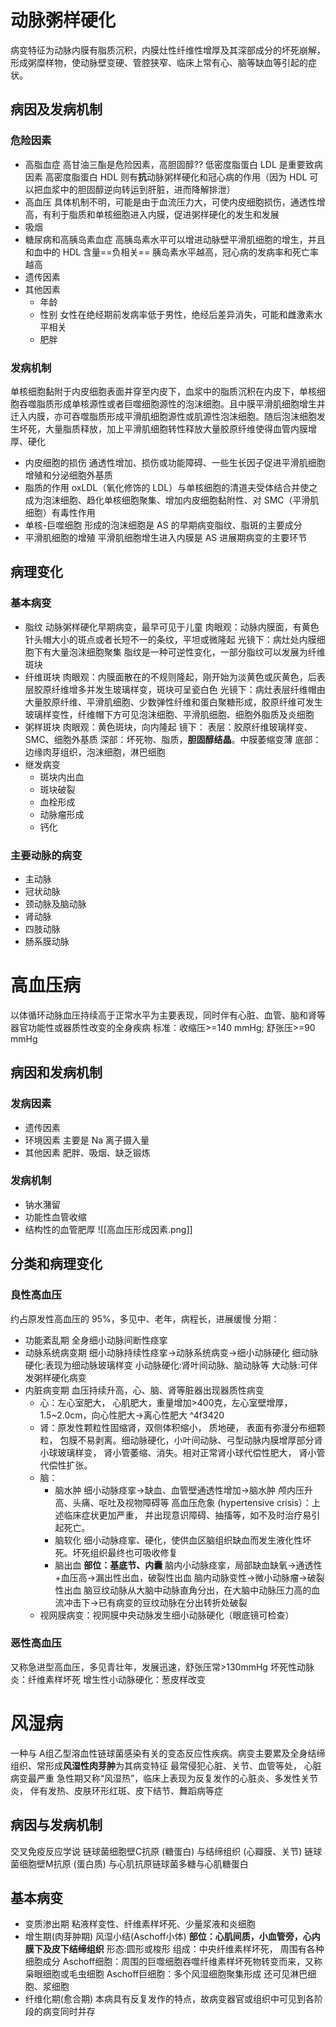 # 动脉粥样硬化
病变特征为动脉内膜有脂质沉积，内膜灶性纤维性增厚及其深部成分的坏死崩解，形成粥糜样物，使动脉壁变硬、管腔狭窄、临床上常有心、脑等缺血等引起的症状。
## 病因及发病机制
### 危险因素
- 高脂血症
  高甘油三酯是危险因素，高胆固醇??
  低密度脂蛋白 LDL 是重要致病因素
  高密度脂蛋白 HDL 则有**抗**动脉粥样硬化和冠心病的作用（因为 HDL 可以把血浆中的胆固醇逆向转运到肝脏，进而降解排泄）
- 高血压
  具体机制不明，可能是由于血流压力大，可使内皮细胞损伤，通透性增高，有利于脂质和单核细胞进入内膜，促进粥样硬化的发生和发展
- 吸烟
- 糖尿病和高胰岛素血症
  高胰岛素水平可以增进动脉壁平滑肌细胞的增生，并且和血中的 HDL 含量==负相关==
  胰岛素水平越高，冠心病的发病率和死亡率越高
- 遗传因素
- 其他因素
	- 年龄
	- 性别
	  女性在绝经期前发病率低于男性，绝经后差异消失，可能和雌激素水平相关
	- 肥胖
### 发病机制
单核细胞黏附于内皮细胞表面并穿至内皮下，血浆中的脂质沉积在内皮下，单核细胞吞噬脂质形成单核源性或者巨噬细胞源性的泡沫细胞。且中膜平滑肌细胞增生并迁入内膜，亦可吞噬脂质形成平滑肌细胞源性或肌源性泡沫细胞。随后泡沫细胞发生坏死，大量脂质释放，加上平滑肌细胞转性释放大量胶原纤维使得血管内膜增厚、硬化
- 内皮细胞的损伤
  通透性增加、损伤或功能障碍、一些生长因子促进平滑肌细胞增殖和分泌细胞外基质
- 脂质的作用
  oxLDL（氧化修饰的 LDL）与单核细胞的清道夫受体结合并使之成为泡沫细胞、趋化单核细胞聚集、增加内皮细胞黏附性、对 SMC（平滑肌细胞）有毒性作用
- 单核-巨噬细胞
  形成的泡沫细胞是 AS 的早期病变脂纹、脂斑的主要成分
- 平滑肌细胞的增殖
  平滑肌细胞增生进入内膜是 AS 进展期病变的主要环节
## 病理变化
### 基本病变
- 脂纹
  动脉粥样硬化早期病变，最早可见于儿童
  肉眼观：动脉内膜面，有黄色针头帽大小的斑点或者长短不一的条纹，平坦或微隆起
  光镜下：病灶处内膜细胞下有大量泡沫细胞聚集
  脂纹是一种可逆性变化，一部分脂纹可以发展为纤维斑块
- 纤维斑块
  肉眼观：内膜面散在的不规则隆起，刚开始为淡黄色或灰黄色，后表层胶原纤维增多并发生玻璃样变，斑块可呈瓷白色
  光镜下：病灶表层纤维帽由大量胶原纤维、平滑肌细胞、少数弹性纤维和蛋白聚糖形成，胶原纤维可发生玻璃样变性，纤维帽下方可见泡沫细胞、平滑肌细胞、细胞外脂质及炎细胞
- 粥样斑块
  肉眼观：黄色斑块，向内隆起
  镜下：
	  表层：胶原纤维玻璃样变、SMC、细胞外基质
	  深部：坏死物、脂质，**胆固醇结晶**。中膜萎缩变薄
	  底部：边缘肉芽组织，泡沫细胞，淋巴细胞
- 继发病变
	- 斑块内出血
	- 斑块破裂
	- 血栓形成
	- 动脉瘤形成
	- 钙化
### 主要动脉的病变
- 主动脉
- 冠状动脉
- 颈动脉及脑动脉
- 肾动脉
- 四肢动脉
- 肠系膜动脉
# 高血压病
以体循环动脉血压持续高于正常水平为主要表现，同时伴有心脏、血管、脑和肾等器官功能性或器质性改变的全身疾病
标准：收缩压>=140 mmHg; 舒张压>=90 mmHg
## 病因和发病机制
### 发病因素
- 遗传因素
- 环境因素
  主要是 Na 离子摄入量
- 其他因素
  肥胖、吸烟、缺乏锻炼
### 发病机制
- 钠水潴留
- 功能性血管收缩
- 结构性的血管肥厚
![[高血压形成因素.png]]
## 分类和病理变化
### 良性高血压
约占原发性高血压的 95%，多见中、老年，病程长，进展缓慢
分期：
- 功能紊乱期
  全身细小动脉间断性痉挛
- 动脉系统病变期
  细小动脉持续性痉挛→动脉系统病变→细小动脉硬化
  细动脉硬化:表现为细动脉玻璃样变
  小动脉硬化:肾叶间动脉、脑动脉等
  大动脉:可伴发粥样硬化病变
- 内脏病变期
  血压持续升高，心、脑、肾等脏器出现器质性病变
	- 心：左心室肥大， 心肌肥大，重量增加>400克，左心室壁增厚， 1.5~2.0cm，向心性肥大→离心性肥大 ^4f3420
	- 肾：原发性颗粒性固缩肾，双侧体积缩小， 质地硬， 表面有弥漫分布细颗粒， 包膜不易剥离。细动脉硬化，小叶间动脉、弓型动脉内膜增厚部分肾小球玻璃样变， 肾小管萎缩、消失。相对正常肾小球代偿性肥大， 肾小管代偿性扩张。
	- 脑：
		- 脑水肿
		  细小动脉痉挛→缺血、血管壁通透性增加→脑水肿
		  颅内压升高、头痛、呕吐及视物障碍等
		  高血压危象 (hypertensive crisis）：上述临床症状更加严重， 并出现意识障碍、抽搐等，如不及时治疗易引起死亡。
		- 脑软化
		  细小动脉痉挛、硬化，使供血区脑组织缺血而发生液化性坏死。坏死组织最终也可吸收修复
		- 脑出血
		 **部位：基底节、内囊**
		  脑内小动脉痉挛，局部缺血缺氧→通透性+血压高→漏出性出血，破裂性出血
		  脑内动脉变性→微小动脉瘤→破裂性出血
		  脑豆纹动脉从大脑中动脉直角分出，在大脑中动脉压力高的血流冲击下→已有病变的豆纹动脉在分出转折处破裂
	- 视网膜病变：视网膜中央动脉发生细小动脉硬化（眼底镜可检查）
### 恶性高血压
又称急进型高血压，多见青壮年，发展迅速，舒张压常>130mmHg
坏死性动脉炎：纤维素样坏死
增生性小动脉硬化：葱皮样改变
# 风湿病
一种与 A组乙型溶血性链球菌感染有关的变态反应性疾病。病变主要累及全身结缔组织、常形成**风湿性肉芽肿**为其病变特征 
最常侵犯心脏、关节、血管等处， 心脏病变最严重
急性期又称“风湿热”，临床上表现为反复发作的心脏炎、多发性关节炎， 伴有发热、皮肤环形红斑、皮下结节、舞蹈病等症
## 病因与发病机制
交叉免疫反应学说
链球菌细胞壁C抗原 (糖蛋白) 与结缔组织 (心瓣膜、关节)
链球菌细胞壁M抗原 (蛋白质) 与心肌抗原链球菌多糖与心肌糖蛋白
## 基本病变
- 变质渗出期
  粘液样变性、纤维素样坏死、少量浆液和炎细胞
- 增生期(肉芽肿期)
  风湿小结(Aschoff小体)
  **部位：心肌间质，小血管旁，心内膜下及皮下结缔组织**
  形态:圆形或梭形
  组成：中央纤维素样坏死， 周围有各种细胞成分
  Aschoff细胞：周围的巨噬细胞吞噬纤维素样坏死物转变而来，又称枭眼细胞或毛虫细胞
  Aschoff巨细胞：多个风湿细胞聚集形成
  还可见淋巴细胞、浆细胞
- 纤维化期(愈合期)
  本病具有反复发作的特点，故病变器官或组织中可见到各阶段的病变同时并存